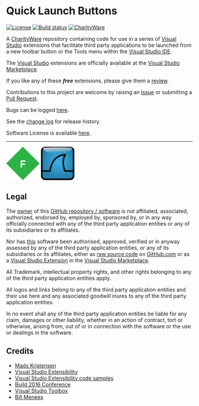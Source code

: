 [VersionNumberBadgeURL]: https://vsmarketplacebadge.apphb.com/version/GregTrevellick.OpenInEmacs.svg
[VSMarketplaceUrl]: https://marketplace.visualstudio.com/search?term=trevellick&target=VS&sortBy=Relevance
[CharityWareURL]: https://github.com/GregTrevellick/MiscellaneousArtefacts/blob/master/MiscellaneousArtefacts/CharityWare.MD

# Quick Launch Buttons

[![License](https://img.shields.io/github/license/gittools/gitlink.svg)](/LICENSE.txt)
[![Build status][AppVeyorProjectBuildStatusBadgeSvg]][AppVeyorProjectUrl]
[![CharityWare](https://img.shields.io/badge/Charity%20Ware-Thank%20You-brightgreen.svg)][CharityWareURL]

A [CharityWare][CharityWareURL] repository containing code for use in a series of [Visual Studio][VisualStudioURL] extensions that facilitate third party applications to be launched from a new toolbar button or the Tools menu within the [Visual Studio IDE][VisualStudioURL].

The [Visual Studio][VisualStudioURL] extensions are officially available at the [Visual Studio Marketplace][VSMarketplaceUrl].

If you like any of these ***free*** extensions, please give them a [review][VSMarketplaceUrl].

Contributions to this project are welcome by raising an [Issue][GitHubRepoIssuesURL] or submitting a [Pull Request][GitHubRepoPullRequestsURL].

Bugs can be logged [here][GitHubRepoIssuesURL].

See the [change log](CHANGELOG.md) for release history.

Software License is available [here](/LICENSE.txt).

---------------------------------------

[![Fiddler](Src/QuickLaunchFiddler/Resources/VsixExtensionIcon_90x90.png)](https://marketplace.visualstudio.com/items?itemName=GregTrevellick.QuickLaunchFiddler)
[![Wireshark](Src/QuickLaunchWireshark/Resources/VsixExtensionIcon_90x90.png)](https://marketplace.visualstudio.com/items?itemName=GregTrevellick.QuickLaunchWireshark)

## Legal

The [owner](https://github.com/GregTrevellick) of this [GitHub repository / software][GitHubRepoURL] is not affiliated, associated, authorized, endorsed by, employed by, sponsored by, or in any way officially connected with any of the third party application entities or any of its subsidiaries or its affiliates.

Nor has [this][GitHubRepoURL] software been authorised, approved, verified or in anyway assessed by any of the third party application entities, or any of its subsidiaries or its affiliates, either as [raw source code][GitHubRepoURL] on [GitHub.com](https://github.com/) or as a [Visual Studio Extension][VSMarketplaceUrl] in the [Visual Studio Marketplace](https://marketplace.visualstudio.com/vs).

All Trademark, intellectual property rights, and other rights belonging to any of the third party application entities  apply.

All logos and links belong to any of the third party application entities and their use here and any associated goodwill inures to any of the third party application entities.

In no event shall any of the third party application entities be liable for any claim, damages or other liability, whether in an action of contract, tort or otherwise, arising from, out of or in connection with the software or the use or dealings in the software.

## Credits

- [Mads Kristensen](https://github.com/madskristensen) 
- [Visual Studio Extensibility](http://www.visualstudioextensibility.com/)
- [Visual Studio Extensibility code samples](https://github.com/visualstudioextensibility/VSX-Samples)
- [Build 2016 Conference](https://channel9.msdn.com/Events/Build/2016/B886) 
- [Visual Studio Toolbox](https://channel9.msdn.com/Shows/Visual-Studio-Toolbox/Extensions-by-Mads-Kristensen)
- [Bill Menees](http://www.menees.com/index.html)


[AppVeyorProjectUrl]: https://ci.appveyor.com/project/GregTrevellick/quicklaunchbuttons
[AppVeyorProjectBuildStatusBadgeSvg]: https://ci.appveyor.com/api/projects/status/e8fq3ang07ahq8yf?svg=true
[GitHubPagesURL]: https://gregtrevellick.github.io/QuickLaunchButtons/
[GitHubRepoURL]: https://github.com/GregTrevellick/QuickLaunchButtons
[GitHubRepoIssuesURL]: https://github.com/GregTrevellick/QuickLaunchButtons/issues
[GitHubRepoPullRequestsURL]: https://github.com/GregTrevellick/QuickLaunchButtons/pulls
[VisualStudioURL]: https://www.visualstudio.com/
